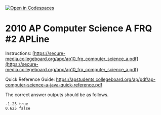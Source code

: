 [![Open in Codespaces](https://classroom.github.com/assets/launch-codespace-2972f46106e565e64193e422d61a12cf1da4916b45550586e14ef0a7c637dd04.svg)](https://classroom.github.com/open-in-codespaces?assignment_repo_id=19297252)
# 2010  AP Computer Science A FRQ #2 APLine

 

Instructions:  [https://secure-media.collegeboard.org/apc/ap10_frq_computer_science_a.pdf](https://secure-media.collegeboard.org/apc/ap10_frq_computer_science_a.pdf)  

Quick Reference Guide:  https://apstudents.collegeboard.org/ap/pdf/ap-computer-science-a-java-quick-reference.pdf   

The correct answer outputs should be as follows.  

 

```
-1.25 true
0.625 false
```
